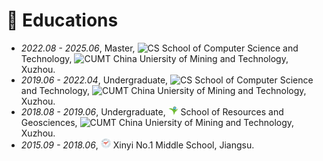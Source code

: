 
# 📖 Educations
- *2022.08 - 2025.06*, Master, <img src="images/cs.png" alt="CS" width="16"> School of Computer Science and Technology, <img src="images/cumt.png" alt="CUMT" width="16"> China Uniersity of Mining and Technology, Xuzhou.
- *2019.06 - 2022.04*, Undergraduate, <img src="images/cs.png" alt="CS" width="16"> School of Computer Science and Technology, <img src="images/cumt.png" alt="CUMT" width="16"> China Uniersity of Mining and Technology, Xuzhou.
- *2018.08 - 2019.06*, Undergraduate, <img src="images/rg.png" alt="RG" width="16"> School of Resources and Geosciences, <img src="images/cumt.png" alt="CUMT" width="16"> China Uniersity of Mining and Technology, Xuzhou.
- *2015.09 - 2018.06*, <img src="images/xyms.png" alt="Xinyi" width="16"> Xinyi No.1 Middle School, Jiangsu.